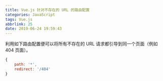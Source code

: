 ```yaml
---
title: Vue.js 针对不存在的 URL 的路由配置
categories: JavaScript
tags: Vue.js
abbrlink: 25
date: 2019-06-24 19:59:43
---
```

利用如下路由配置便可以将所有不存在的 URL 请求都引导到同一个页面（例如 404 页面）。

```javascript
{
    path: '*',
    redirect: '/404'
}
```
